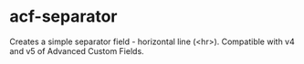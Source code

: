 acf-separator
=================================

Creates a simple separator field - horizontal line (&lt;hr&gt;). 
Compatible with v4 and v5 of Advanced Custom Fields.

